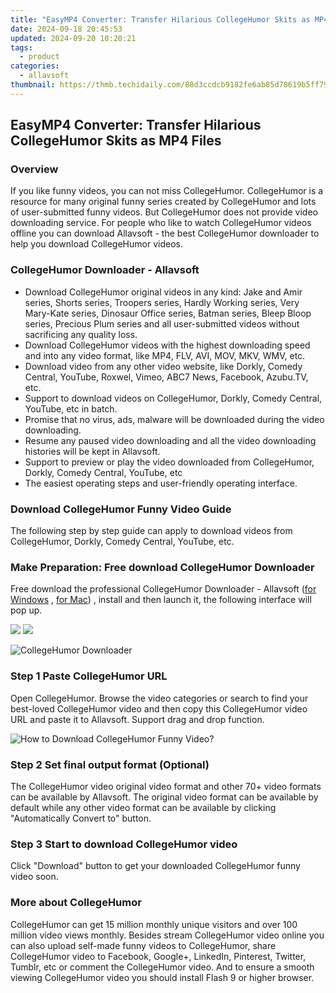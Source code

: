 ```yaml
---
title: "EasyMP4 Converter: Transfer Hilarious CollegeHumor Skits as MP4 Files"
date: 2024-09-18 20:45:53
updated: 2024-09-20 10:20:21
tags:
  - product
categories:
  - allavsoft
thumbnail: https://thmb.techidaily.com/88d3ccdcb9182fe6ab85d78619b5ff79c9f842144c7f0589af82188a3ec75add.jpg
---
```


## EasyMP4 Converter: Transfer Hilarious CollegeHumor Skits as MP4 Files

### Overview

If you like funny videos, you can not miss CollegeHumor. CollegeHumor is a resource for many original funny series created by CollegeHumor and lots of user-submitted funny videos. But CollegeHumor does not provide video downloading service. For people who like to watch CollegeHumor videos offline you can download Allavsoft - the best CollegeHumor downloader to help you download CollegeHumor videos.

### CollegeHumor Downloader - Allavsoft

* Download CollegeHumor original videos in any kind: Jake and Amir series, Shorts series, Troopers series, Hardly Working series, Very Mary-Kate series, Dinosaur Office series, Batman series, Bleep Bloop series, Precious Plum series and all user-submitted videos without sacrificing any quality loss.
* Download CollegeHumor videos with the highest downloading speed and into any video format, like MP4, FLV, AVI, MOV, MKV, WMV, etc.
* Download video from any other video website, like Dorkly, Comedy Central, YouTube, Roxwel, Vimeo, ABC7 News, Facebook, Azubu.TV, etc.
* Support to download videos on CollegeHumor, Dorkly, Comedy Central, YouTube, etc in batch.
* Promise that no virus, ads, malware will be downloaded during the video downloading.
* Resume any paused video downloading and all the video downloading histories will be kept in Allavsoft.
* Support to preview or play the video downloaded from CollegeHumor, Dorkly, Comedy Central, YouTube, etc
* The easiest operating steps and user-friendly operating interface.

### Download CollegeHumor Funny Video Guide

The following step by step guide can apply to download videos from CollegeHumor, Dorkly, Comedy Central, YouTube, etc.

### Make Preparation: Free download CollegeHumor Downloader

Free download the professional CollegeHumor Downloader - Allavsoft ([for Windows](https://tools.techidaily.com/allavsoft/products/) , [for Mac](https://tools.techidaily.com/allavsoft/products/)) , install and then launch it, the following interface will pop up.

[![](https://www.allavsoft.com/how-to/../images/how-to/free-download-win.jpg)](https://tools.techidaily.com/allavsoft/products/) [![](https://www.allavsoft.com/how-to/../images/how-to/free-download-mac.jpg)](https://tools.techidaily.com/allavsoft/products/)

![CollegeHumor Downloader](https://www.allavsoft.com/how-to/../images/allavsoft/screen-shot-600.jpg)

### Step 1 Paste CollegeHumor URL

Open CollegeHumor. Browse the video categories or search to find your best-loved CollegeHumor video and then copy this CollegeHumor video URL and paste it to Allavsoft. Support drag and drop function.

![How to Download CollegeHumor Funny Video?](https://www.allavsoft.com/how-to/../images/how-to/download-rtmp-video/download-rtmp-video.jpg)

### Step 2 Set final output format (Optional)

The CollegeHumor video original video format and other 70+ video formats can be available by Allavsoft. The original video format can be available by default while any other video format can be available by clicking "Automatically Convert to" button.

### Step 3 Start to download CollegeHumor video

Click "Download" button to get your downloaded CollegeHumor funny video soon.

### More about CollegeHumor

CollegeHumor can get 15 million monthly unique visitors and over 100 million video views monthly. Besides stream CollegeHumor video online you can also upload self-made funny videos to CollegeHumor, share CollegeHumor video to Facebook, Google+, LinkedIn, Pinterest, Twitter, Tumblr, etc or comment the CollegeHumor video. And to ensure a smooth viewing CollegeHumor video you should install Flash 9 or higher browser.

<ins class="adsbygoogle"
     style="display:block"
     data-ad-format="autorelaxed"
     data-ad-client="ca-pub-7571918770474297"
     data-ad-slot="1223367746"></ins>



<ins class="adsbygoogle"
     style="display:block"
     data-ad-client="ca-pub-7571918770474297"
     data-ad-slot="8358498916"
     data-ad-format="auto"
     data-full-width-responsive="true"></ins>
